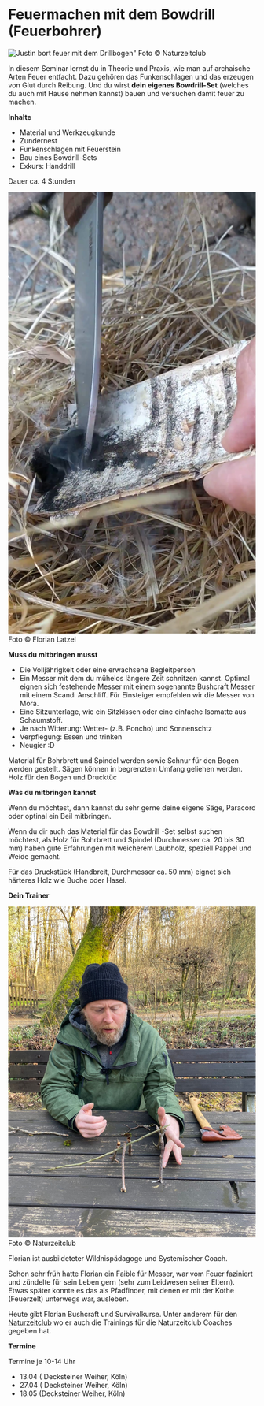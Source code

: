 # Feuermachen mit dem Bowdrill (Feuerbohrer)

![Justin bort feuer mit dem Drillbogen"](/images/justin-bowdrill-action.jpg)
Foto © Naturzeitclub

In diesem Seminar lernst du in Theorie und Praxis, 
wie man auf archaische Arten Feuer entfacht. 
Dazu gehören das Funkenschlagen und das erzeugen von Glut durch Reibung.
Und du wirst **dein eigenes Bowdrill-Set** (welches du auch mit Hause nehmen kannst) bauen 
und versuchen damit feuer zu machen.

**Inhalte**
- Material und Werkzeugkunde
- Zundernest
- Funkenschlagen mit Feuerstein
- Bau eines Bowdrill-Sets
- Exkurs: Handdrill

Dauer ca. 4 Stunden  

![Übertragung der erzeugten Glut in das Glutnest](
/images/bowdrill-glut-uebertragung-glutnest.png "Übertragung der erzeugten Glut in das Glutnest")
Foto © Florian Latzel

**Muss du mitbringen musst**

- Die Volljährigkeit oder eine erwachsene Begleitperson
- Ein Messer mit dem du mühelos längere Zeit schnitzen kannst. 
Optimal eignen sich festehende Messer mit einem sogenannte Bushcraft Messer 
mit einem Scandi Anschliff. Für Einsteiger empfehlen wir die Messer von Mora.
- Eine Sitzunterlage, wie ein Sitzkissen oder eine einfache Isomatte aus Schaumstoff.
- Je nach Witterung: Wetter- (z.B. Poncho) und Sonnenschtz 
- Verpflegung: Essen und trinken
- Neugier :D

Material für Bohrbrett und Spindel werden sowie Schnur für den Bogen werden gestellt. 
Sägen können in begrenztem Umfang geliehen werden.
Holz für den Bogen und Drucktüc 

**Was du mitbringen kannst**

Wenn du möchtest, dann kannst du sehr gerne deine eigene Säge, Paracord
oder optinal ein Beil mitbringen.

Wenn du dir auch das Material für das Bowdrill -Set selbst suchen möchtest,
als Holz für Bohrbrett und Spindel (Durchmesser ca. 20 bis 30 mm) haben gute Erfahrungen mit weicherem Laubholz, 
speziell Pappel und Weide gemacht.

Für das Druckstück (Handbreit, Durchmesser ca. 50 mm) eignet sich härteres Holz wie Buche oder Hasel.

**Dein Trainer**

![Florian baut das Modell einer Debris Hut](/images/florian-latzel-modell-debris-hut.jpg)
Foto © Naturzeitclub

Florian ist ausbildeteter Wildnispädagoge und Systemischer Coach.

Schon sehr früh hatte Florian ein Faible für Messer, war vom Feuer faziniert 
und zündelte für sein Leben gern (sehr zum Leidwesen seiner Eltern). 
Etwas später konnte es das als Pfadfinder, mit denen er mit der Kothe (Feuerzelt) unterwegs war, ausleben.

Heute gibt Florian Bushcraft und Survivalkurse. Unter anderem für den [Naturzeitclub](
https://naturzeit.club/) wo er auch die Trainings für die Naturzeitclub Coaches gegeben hat.

**Termine**

Termine 
je 10-14 Uhr
- 13.04 ( Decksteiner Weiher, Köln)
- 27.04 ( Decksteiner Weiher, Köln)
- 18.05  (Decksteiner Weiher, Köln) 
